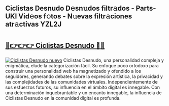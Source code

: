 ## Ciclistas Desnudo D𝚎sn𝚞dos filtr𝚊dos - Parts-UKI Vid𝚎os f𝚘tos - N𝚞evas filtr𝚊ciones atr𝚊ctivas YZL2J

# <h2><a href="http://mb1iet.tromn.icu/?c=Ciclistas+Desnudo">🔗👉👉👉 Ciclistas Desnudo 🔗🔗</a></h2>

[![Ciclistas Desnudo nuevo](https://i.imgur.com/pEAQMta.gif)](http://mb1iet.tromn.icu/?c=Ciclistas+Desnudo)
Ciclistas Desnudo, una personalidad compleja y enigmática, elude la categorización fácil. Su enfoque poco ortodoxo para construir una personalidad web ha magnetizado y ofendido a los seguidores, generando debates sobre la expresión artística, la privacidad y las complejidades de las comunidades virtuales. Independientemente de sus esfuerzos futuros, su influencia en el ámbito digital es innegable. Con una determinación inquebrantable y un encanto innegable, la influencia de Ciclistas Desnudo en la comunidad digital es profunda.
